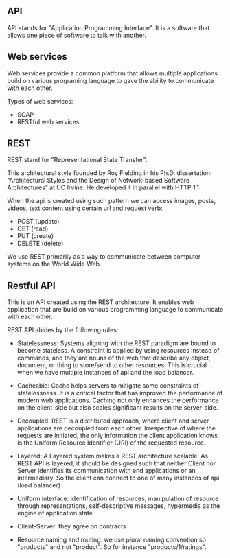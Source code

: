 ﻿## API

API stands for "Application Programming Interface".
It is a software that allows one piece of software to talk with another.

## Web services

Web services provide a common platform that allows multiple applications build on various programing language to gave the ability to communicate 
with each other.

Types of web services:
- SOAP
- RESTful web services

## REST

REST stand for "Representational State Transfer". 

This architectural style founded by Roy Fielding in his Ph.D. dissertation:
“Architectural Styles and the Design of Network-based Software Architectures” at UC Irvine. 
He developed it in parallel with HTTP 1.1

When the api is created using such pattern we can access images, posts, videos, text content using certain url and request verb:
- POST (update)
- GET (read)
- PUT (create)
- DELETE (delete)

We use REST primarily as a way to communicate between computer systems on the World Wide Web.

## Restful API

This is an API created using the REST architecture.
It enables web application that are build on various programming language to communicate with each other.

REST API abides by the following rules:

- Statelessness: Systems aligning with the REST paradigm are bound to become stateless. A constraint is applied by using resources instead of commands, and they are nouns of the web that describe any object, document, or thing to store/send to other resources. This is crucial when we have multiple instances of api and the load balancer.
- Cacheable: Cache helps servers to mitigate some constraints of statelessness. It is a critical factor that has improved the performance of modern web applications. Caching not only enhances the performance on the client-side but also scales significant results on the server-side.
- Decoupled: REST is a distributed approach, where client and server applications are decoupled from each other. Irrespective of where the requests are initiated, the only information the client application knows is the Uniform Resource Identifier (URI) of the requested resource.
- Layered: A Layered system makes a REST architecture scalable. As REST API is layered, it should be designed such that neither Client nor Server identifies its communication with end applications or an intermediary. So the client can connect to one of many instances of api (load balancer)
- Uniform interface: identification of resources, manipulation of resource through representations, self-descriptive messages, hypermedia as the engine of application state
- Client-Server: they agree on contracts

- Resource naming and routing: we use plural naming convention so "products" and not "product". So for instance "products/1/ratings".